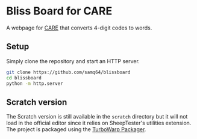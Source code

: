 # Bliss Board for CARE

A webpage for [CARE](https://www.carecentre.org/) that converts 4-digit codes to words.

## Setup

Simply clone the repository and start an HTTP server.

```bash
git clone https://github.com/samq64/blissboard
cd blissboard
python -m http.server
```

## Scratch version

The Scratch version is still available in the `scratch` directory but it will not load in the official editor since it relies on SheepTester's utilities extension. The project is packaged using the [TurboWarp Packager](https://packager.turbowarp.org/).

